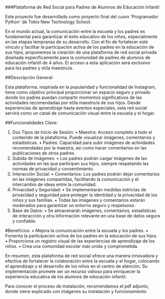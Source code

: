 ###Plataforma de Red Social para Padres de Alumnos de Educación Infantil

Este proyecto fue desarrollado como proyecto final del cusro 'Programador Python' de Tokio New Technology School.

En el mundo actual, la comunicación entre la escuela y los padres es fundamental para garantizar el éxito educativo de los niños, especialmente en las etapas tempranas de su desarrollo. Con el fin de fortalecer este vínculo y facilitar la participación activa de los padres en la educación de sus hijos, proponemos la creación de una plataforma de red social privada diseñada específicamente para la comunidad de padres de alumnos de educación infantil de 4 años. El acceso a esta aplicación será exclusivo para los padres y el/la maestro/a.

##Descripción General:

Esta plataforma, inspirada en la popularidad y funcionalidad de Instagram, tiene como objetivo principal proporcionar un espacio seguro y privado donde los padres puedan compartir momentos significativos de las actividades recomendadas por el/la maestro/a de sus hijos. Desde experiencias de aprendizaje hasta eventos especiales, esta red social servirá como un canal de comunicación visual entre la escuela y el hogar.

##Funcionalidades Clave:
1.	Dos Tipos de Inicio de Sesión:
  •	Maestra: Acceso completo a todo el contenido de la plataforma. Puede visualizar imágenes, comentarios y estadísticas.
  •	Padres: Capacidad para subir imágenes de actividades recomendadas por la maestra, así como hacer comentarios en las publicaciones de otros padres.
2.	Subida de Imágenes:
  •	Los padres podrán cargar imágenes de las actividades en las que participan sus hijos, siempre respetando las normas de privacidad y consentimiento.
3.	Interacción Social:
  •	Comentarios: Los padres podrán dejar comentarios en las imágenes compartidas, facilitando la comunicación y el intercambio de ideas entre la comunidad.
4.	Privacidad y Seguridad:
  •	Se implementarán medidas estrictas de privacidad y seguridad para proteger la identidad y la privacidad de los niños y sus familias.
  •	Todas las imágenes y comentarios estarán moderados para garantizar un entorno seguro y respetuoso.
5.	Base de Datos:
  •	Se almacenarán imágenes, comentarios, estadísticas de interacción y otra información relevante en una base de datos segura y confiable.

#Beneficios:
  •	Mejora la comunicación entre la escuela y los padres.
  •	Fomenta la participación activa de los padres en la educación de sus hijos.
  •	Proporciona un registro visual de las experiencias de aprendizaje de los niños.
  •	Crea una comunidad escolar más unida y comprometida.
  
En resumen, esta plataforma de red social ofrece una manera innovadora y efectiva de fortalecer la colaboración entre la escuela y el hogar, colocando el aprendizaje y el desarrollo de los niños en el centro de atención. Su implementación promete ser un recurso valioso para enriquecer la experiencia educativa de los alumnos de educación infantil.

Para conocer el proceso de instalación, recomendamos el pdf adjunto, donde viene explicado con imágenes su instalación y funcionamiento


